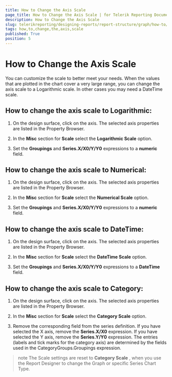 ```yaml
---
title: How to Change the Axis Scale
page_title: How to Change the Axis Scale | for Telerik Reporting Documentation
description: How to Change the Axis Scale
slug: telerikreporting/designing-reports/report-structure/graph/how-to/how-to-change-the-axis-scale
tags: how,to,change,the,axis,scale
published: True
position: 5
---
```


# How to Change the Axis Scale



You can customize the scale to better meet your needs. When the values that are plotted in the chart cover a very large range,         you can change the axis scale to a Logarithmic scale. In other cases you may need a DateTime scale.       

## How to change the axis scale to Logarithmic:

1. On the design surface, click on the axis.             The selected axis properties are listed in the Property Browser.             

1. In the __Misc__  section for __Scale__  select the __Logarithmic Scale__  option.             

1. Set the __Groupings__  and __Series.X/X0/Y/Y0__  expressions to a __numeric__  field.             

## How to change the axis scale to Numerical:

1. On the design surface, click on the axis.             The selected axis properties are listed in the Property Browser.             

1. In the __Misc__  section for __Scale__  select the __Numerical Scale__  option.             

1. Set the __Groupings__  and __Series.X/X0/Y/Y0__  expressions to a __numeric__  field.             

## How to change the axis scale to DateTime:

1. On the design surface, click on the axis.             The selected axis properties are listed in the Property Browser.             

1. In the __Misc__  section for __Scale__  select the __DateTime Scale__  option.             

1. Set the __Groupings__  and __Series.X/X0/Y/Y0__  expressions to a __DateTime__  field.             

## How to change the axis scale to Category:

1. On the design surface, click on the axis.             The selected axis properties are listed in the Property Browser.             

1. In the __Misc__  section for __Scale__  select the __Category Scale__  option.             

1. Remove the corresponding field from the series definition. If you have selected the X axis, remove the __Series.X/X0__  expression.               If you have selected the Y axis, remove the __Series.Y/Y0__  expression.                The entries (labels and tick marks for the category axis) are determined by the fields used in the CategoryGroups.Groupings expression.             

>note The Scale settings are reset to  __Category Scale__ , when you use the Report Designer to change the Graph or specific Series Chart Type.           

